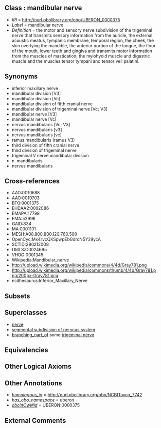 
## Class : mandibular nerve

 * *IRI* = http://purl.obolibrary.org/obo/UBERON_0000375
 * *Label* = mandibular nerve
 * *Definition* = the motor and sensory nerve subdivision of the trigeminal nerve that transmits sensory information from the auricle, the external acoustic meatus, tympanic membrane, temporal region, the cheek, the skin overlying the mandible, the anterior portion of the tongue, the floor of the mouth, lower teeth and gingiva and transmits motor information from the muscles of mastication, the mylohyoid muscle and digastric muscle and the muscles tensor tympani and tensor veli palatini.

## Synonyms

 * inferior maxillary nerve
 * mandibular division [V3]
 * mandibular division [Vc]
 * mandibular division of fifth cranial nerve
 * mandibular division of trigeminal nerve [Vc; V3]
 * mandibular nerve [V3]
 * mandibular nerve [Vc]
 * nervus mandibularis [Vc; V3]
 * nervus mandibularis [v3]
 * nervus mandibularis [vc]
 * ramus mandibularis (ramus V3)
 * third division of fifth cranial nerve
 * third division of trigeminal nerve
 * trigeminal V nerve mandibular division
 * n. mandibularis
 * nervus mandibularis

## Cross-references

 * AAO:0010688
 * AAO:0010703
 * BTO:0001375
 * EHDAA2:0002086
 * EMAPA:17798
 * FMA:52996
 * GAID:834
 * MA:0001101
 * MESH:A08.800.800.120.760.500
 * OpenCyc:Mx4rvcQKSpwpEbGdrcN5Y29ycA
 * SCTID:280212008
 * UMLS:C0024695
 * VHOG:0001345
 * Wikipedia:Mandibular_nerve
 * http://upload.wikimedia.org/wikipedia/commons/4/4d/Gray781.png
 * http://upload.wikimedia.org/wikipedia/commons/thumb/4/4d/Gray781.png/200px-Gray781.png
 * ncithesaurus:Inferior_Maxillary_Nerve

## Subsets


## Superclasses

 * [nerve](../../UBERON/21/UBERON_0001021.md)
 * [segmental subdivision of nervous system](../../UBERON/32/UBERON_0004732.md)
 * [branching_part_of](../../RO/80/RO_0002380.md) some [trigeminal nerve](../../UBERON/45/UBERON_0001645.md)

## Equivalencies


## Other Logical Axioms


## Other Annotations

 * *[homologous_in](../../core#homologous/in/core#homologous_in.md)* = http://purl.obolibrary.org/obo/NCBITaxon_7742
 * *[has_obo_namespace](../../ce/oboInOwl#hasOBONamespace.md)* = uberon
 * *[oboInOwl#id](../../id/oboInOwl#id.md)* = UBERON:0000375

## External Comments

